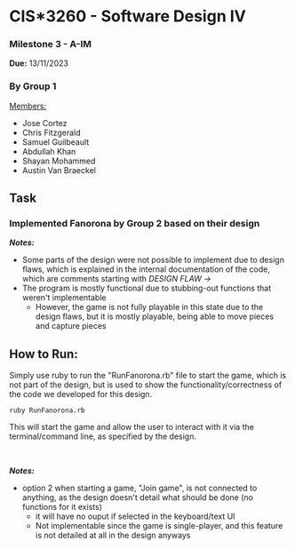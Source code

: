 # __CIS*3260 - Software Design IV__
### **Milestone 3 - A-IM**
**Due:** 13/11/2023 
<br>

### **By Group 1**
<u>Members:</u>
- Jose Cortez
- Chris Fitzgerald
- Samuel Guilbeault
- Abdullah Khan
- Shayan Mohammed
- Austin Van Braeckel

## Task
### Implemented **Fanorona** by Group 2 based on their design
***Notes:***
- Some parts of the design were not possible to implement due to design flaws, which is explained in the internal documentation of the code, which are comments starting with *DESIGN FLAW ->*
- The program is mostly functional due to stubbing-out functions that weren't implementable
  - However, the game is not fully playable in this state due to the design flaws, but it is mostly playable, being able to move pieces and capture pieces

## How to Run:
Simply use ruby to run the "RunFanorona.rb" file to start the game, which is not part of the design, but is used to show the functionality/correctness of the code we developed for this design.

    ruby RunFanorona.rb

This will start the game and allow the user to interact with it via the terminal/command line, as specified by the design.

<br>

***Notes:***
- option 2 when starting a game, "Join game", is not connected to anything, as the design doesn't detail what should be done (no functions for it exists)
  - it will have no ouput if selected in the keyboard/text UI
  - Not implementable since the game is single-player, and this feature is not detailed at all in the design anyways
